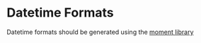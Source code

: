 # Datetime Formats

Datetime formats should be generated using the [moment library](https://momentjs.com/docs/#/displaying/format/)
